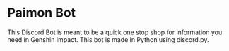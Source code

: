# Paimon Bot

This Discord Bot is meant to be a quick one stop shop for information
you need in Genshin Impact. This bot is made in Python using discord.py.
